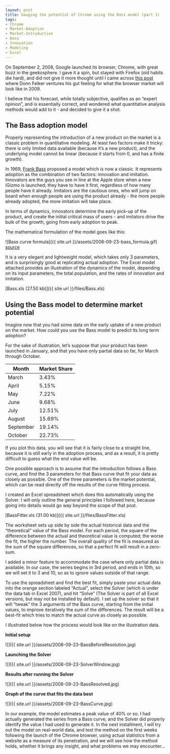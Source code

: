 ```yaml
---
layout: post
title: Gauging the potential of Chrome using the Bass model (part 1)
tags:
- Chrome
- Market-Adoption
- Market-Introduction
- Bass
- Innovation
- Modeling
- Excel
---
```


On September 2, 2008, Google launched its browser, Chrome, with great buzz in the geekosphere. I gave it a spin, but stayed with Firefox (old habits die hard), and did not give it more thought until I came across [this post](http://blog.donnfelker.com/post/My-2009-Browser-Forecast.aspx) where Donn Felker ventures his gut feeling for what the browser market will look like in 2009.

I believe that his forecast, while totally subjective, qualifies as an &ldquo;expert opinion&rdquo;, and is essentially correct, and wondered what quantitative analysis methods would add to it  -  and decided to give it a shot.

## The Bass adoption model

Properly representing the introduction of a new product on the market is a classic problem in quantitative modeling. At least two factors make it tricky: there is only limited data available (because it&rsquo;s a new product), and the underlying model cannot be linear (because it starts from 0, and has a finite growth).

In 1969, [Frank Bass](http://en.wikipedia.org/wiki/Bass_diffusion_model) proposed a model which is now a classic. It represents adoption as the combination of two factors: innovation and imitation. Innovators are the guys you see in line at the Apple store when a new iGizmo is launched; they have to have it first, regardless of how many people have it already. Imitators are the cautious ones, who will jump on board when enough people are using the product already - the more people already adopted, the more imitation will take place.

In terms of dynamics, innovators determine the early pick-up of the product, and create the initial critical mass of users -  and imitators drive the bulk of the growth, going from early adoption to peak.

The mathematical formulation of the model goes like this:

![Bass curve formula]({{ site.url }}/assets/2008-09-23-bass_formula.gif)
[source](http://www.valuebasedmanagement.net/methods_bass_curve_diffusion_innovation.html) 

It is a very elegant and lightweight model, which takes only 3 parameters, and is surprisingly good at replicating actual adoption. The Excel model attached provides an illustration of the dynamics of the model, depending on its input parameters, the total population, and the rates of innovation and imitation.

[Bass.xls (27.50 kb)]({{ site.url }}/files/Bass.xls)

<!--more-->

## Using the Bass model to determine market potential

Imagine now that you had some data on the early uptake of a new product on the market. How could you use the Bass model to predict its long term adoption?

For the sake of illustration, let&rsquo;s suppose that your product has been launched in January, and that you have only partial data so far, for March through October.


Month |  Market Share
--- | ---
March | 3.43%
April | 5.15%
May | 7.22%
June | 9.68%
July | 12.51%
August | 15.69%
September | 19.14%
October | 22.73%

If you plot this data, you will see that it is fairly close to a straight line, because it is still early in the adoption process, and as a result, it is pretty difficult to guess what the end value will be. 

One possible approach is to assume that the introduction follows a Bass curve, and find the 3 parameters for that Bass curve that fit your data as closely as possible. One of the three parameters is the market potential, which can be read directly off the results of the curve fitting process.

I created an Excel spreadsheet which does this automatically using the Solver. I will only outline the general principles I followed here, because going into details would go way beyond the scope of that post.

[BassFitter.xls (31.00 kb)]({{ site.url }}/files/BassFitter.xls)

The worksheet sets up side by side the actual historical data and the &ldquo;theoretical&rdquo; value of the Bass model. For each period, the square of the difference between the actual and theoretical value is computed; the worse the fit, the higher the number. The overall quality of the fit is measured as the sum of the square differences, so that a perfect fit will result in a zero-sum.

I added a minor feature to accommodate the case where only partial data is available. In our case, the series begins in 3rd period, and ends in 10th, so we will set it to 3 and 10, so as to ignore values outside of that range.

To use the spreadsheet and find the best fit, simply paste your actual data into the orange section labeled &ldquo;Actual&rdquo;, select the Solver (which is under the data tab in Excel 2007), and hit &ldquo;Solve&rdquo; (The Solver is part of all Excel versions, but may not be installed by default). I set up the solver so that it will &ldquo;tweak&rdquo; the 3 arguments of the Bass curve, starting from the initial values, to improve iteratively the sum of the differences. The result will be a best-fit which tries to match the actual curve as closely as possible.

I illustrated below how the process would look like on the illustration data. 

**Initial setup**

![]({{ site.url }}/assets/2008-09-23-BassBeforeResolution.jpg)

**Launching the Solver**

 ![]({{ site.url }}/assets/2008-09-23-SolverWindow.jpg)

**Results after running the Solver**

![]({{ site.url }}/assets/2008-09-23-BassResolved.jpg)

**Graph of the curve that fits the data best**

![]({{ site.url }}/assets/2008-09-23-BassCurve.jpg)

In our example, the model estimates a peak value of 40% or so. I had actually generated the series from a Bass curve, and the Solver did properly identify the value I had used to generate it. In the next installment, I will try out the model on real-world data, and test the method on the first weeks following the launch of the Chrome browser, using actual statistics from a website as a measure of its penetration, and we will see how the method holds, whether it brings any insight, and what problems we may encounter... 
